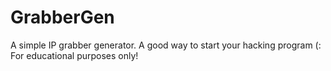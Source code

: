 # GrabberGen
A simple IP grabber generator. A good way to start your hacking program (:
For educational purposes only!
